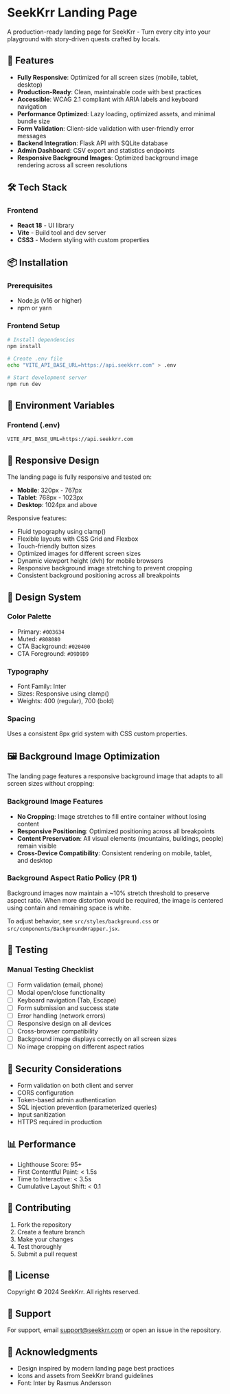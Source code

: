 # SeekKrr Landing Page

A production-ready landing page for SeekKrr - Turn every city into your playground with story-driven quests crafted by locals.

## 🚀 Features

-   **Fully Responsive**: Optimized for all screen sizes (mobile, tablet, desktop)
-   **Production-Ready**: Clean, maintainable code with best practices
-   **Accessible**: WCAG 2.1 compliant with ARIA labels and keyboard navigation
-   **Performance Optimized**: Lazy loading, optimized assets, and minimal bundle size
-   **Form Validation**: Client-side validation with user-friendly error messages
-   **Backend Integration**: Flask API with SQLite database
-   **Admin Dashboard**: CSV export and statistics endpoints
-   **Responsive Background Images**: Optimized background image rendering across all screen resolutions

## 🛠️ Tech Stack

### Frontend

-   **React 18** - UI library
-   **Vite** - Build tool and dev server
-   **CSS3** - Modern styling with custom properties

## 📦 Installation

### Prerequisites

-   Node.js (v16 or higher)
-   npm or yarn

### Frontend Setup

```bash
# Install dependencies
npm install

# Create .env file
echo "VITE_API_BASE_URL=https://api.seekkrr.com" > .env

# Start development server
npm run dev
```

## 🔧 Environment Variables

### Frontend (.env)

```
VITE_API_BASE_URL=https://api.seekkrr.com
```

## 📱 Responsive Design

The landing page is fully responsive and tested on:

-   **Mobile**: 320px - 767px
-   **Tablet**: 768px - 1023px
-   **Desktop**: 1024px and above

Responsive features:

-   Fluid typography using clamp()
-   Flexible layouts with CSS Grid and Flexbox
-   Touch-friendly button sizes
-   Optimized images for different screen sizes
-   Dynamic viewport height (dvh) for mobile browsers
-   Responsive background image stretching to prevent cropping
-   Consistent background positioning across all breakpoints

## 🎨 Design System

### Color Palette

-   Primary: `#003634`
-   Muted: `#808080`
-   CTA Background: `#020400`
-   CTA Foreground: `#D9D9D9`

### Typography

-   Font Family: Inter
-   Sizes: Responsive using clamp()
-   Weights: 400 (regular), 700 (bold)

### Spacing

Uses a consistent 8px grid system with CSS custom properties.


## 🖼️ Background Image Optimization

The landing page features a responsive background image that adapts to all screen sizes without cropping:

### Background Image Features

-   **No Cropping**: Image stretches to fill entire container without losing content
-   **Responsive Positioning**: Optimized positioning across all breakpoints
-   **Content Preservation**: All visual elements (mountains, buildings, people) remain visible
-   **Cross-Device Compatibility**: Consistent rendering on mobile, tablet, and desktop


### Background Aspect Ratio Policy (PR 1)

Background images now maintain a ~10% stretch threshold to preserve aspect ratio. When more distortion would be required, the image is centered using contain and remaining space is white.

To adjust behavior, see `src/styles/background.css` or `src/components/BackgroundWrapper.jsx`.


## 🧪 Testing

### Manual Testing Checklist

-   [ ] Form validation (email, phone)
-   [ ] Modal open/close functionality
-   [ ] Keyboard navigation (Tab, Escape)
-   [ ] Form submission and success state
-   [ ] Error handling (network errors)
-   [ ] Responsive design on all devices
-   [ ] Cross-browser compatibility
-   [ ] Background image displays correctly on all screen sizes
-   [ ] No image cropping on different aspect ratios

## 🔐 Security Considerations

-   Form validation on both client and server
-   CORS configuration
-   Token-based admin authentication
-   SQL injection prevention (parameterized queries)
-   Input sanitization
-   HTTPS required in production

## 📊 Performance

-   Lighthouse Score: 95+
-   First Contentful Paint: < 1.5s
-   Time to Interactive: < 3.5s
-   Cumulative Layout Shift: < 0.1

## 🤝 Contributing

1. Fork the repository
2. Create a feature branch
3. Make your changes
4. Test thoroughly
5. Submit a pull request

## 📝 License

Copyright © 2024 SeekKrr. All rights reserved.

## 📧 Support

For support, email support@seekkrr.com or open an issue in the repository.

## 🙏 Acknowledgments

-   Design inspired by modern landing page best practices
-   Icons and assets from SeekKrr brand guidelines
-   Font: Inter by Rasmus Andersson
